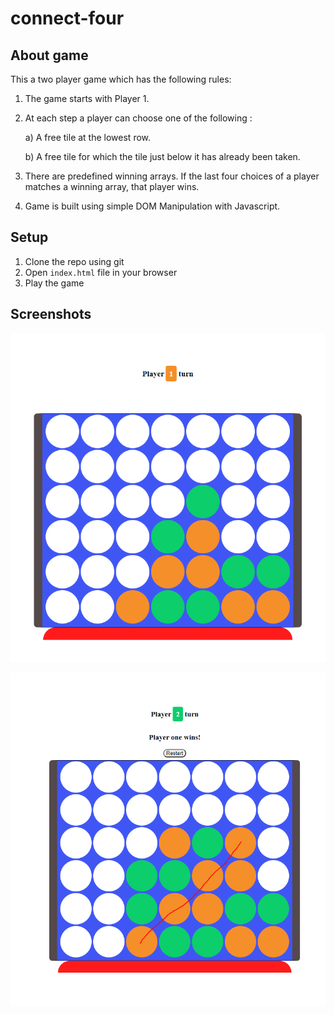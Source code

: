 # connect-four

## About game

This a two player game which has the following rules:
1. The game starts with Player 1.
2. At each step a player can choose one of the following :
    
    a) A free tile at the lowest row.
    
    b) A free tile for which the tile just below it has already been taken.

3. There are predefined winning arrays. If the last four choices of a player matches a winning array, that player wins.
4. Game is built using simple DOM Manipulation with Javascript.

## Setup

1. Clone the repo using git
2. Open `index.html` file in your browser
3. Play the game

## Screenshots

![InGame Screens](screenshots/1.PNG?raw=true "InGame Screen")

![Winner Screen](screenshots/2.PNG?raw=true "Winner Screen")

